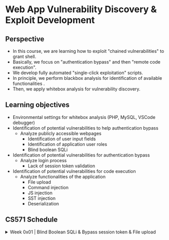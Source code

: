 # Web App Vulnerability Discovery &amp; Exploit Development

## Perspective

- In this course, we are learning how to exploit "chained vulnerabilities" to grant shell.
- Basically, we focus on "authentication bypass" and then "remote code execution".
- We develop fully automated "single-click exploitation" scripts.
- In principle, we perform blackbox analysis for identification of available functionalities .
- Then, we apply whitebox analysis for vulnerability discovery.

## Learning objectives

- Environmental settings for whitebox analysis (PHP, MySQL, VSCode debugger)
- Identification of potential vulnerabilities to help authentication bypass
  - Analyze publicly accessible webpages
    - Identification of user input fields
    - Identification of application user roles
    - Blind boolean SQLi
- Identification of potential vulnerabilities for authentication bypass
  - Analyze login process
    - Lack of session token validation
- Identification of potential vulnerabilities for code execution
  - Analyze functionalities of the application
    - File upload
    - Command injection
    - JS injection
    - SST injection
    - Deserialization

## CS571 Schedule

<details>

  <summary>Week 0x01 | Blind Boolean SQLi & Bypass session token & File upload</summary>

- **Credentials**
  - Weak input sanitization (i.e. overriding $addslashes() for vulnerability!)
  - Handle payload restrictions for SQLi (i.e. equivalent characters)
  - Dump hashed password
- **Authentication bypass**
  - Lack of session token validation
  - Login by pass-the-hash
- **Remote code execution**
  - Improper usage of die() function (i.e. prevents extracted files to be deleted)
  - Escape from default upload directory (i.e. Directory traversal)
  - Discover web root directory (i.e. error messages, display_errors = on)
  - Find out a writable directory under web root
  - Improper xml validation
  - Bypass file extension filter
  - Upload shell
  - Automate full process
  - Gain unauthorized privileged shell access

</details>
